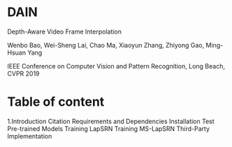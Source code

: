 # DAIN
Depth-Aware Video Frame Interpolation

Wenbo Bao, Wei-Sheng Lai, Chao Ma, Xiaoyun Zhang, Zhiyong Gao, Ming-Hsuan Yang

IEEE Conference on Computer Vision and Pattern Recognition, Long Beach, CVPR 2019

# Table of content
1.Introduction
Citation
Requirements and Dependencies
Installation
Test Pre-trained Models
Training LapSRN
Training MS-LapSRN
Third-Party Implementation
